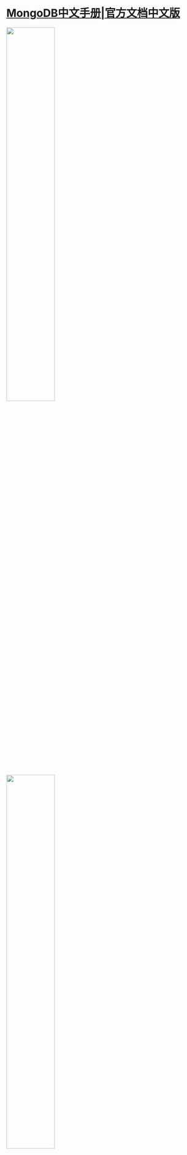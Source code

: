 #  [MongoDB中文手册|官方文档中文版](https://docs.jinmu.info/MongoDB-Manual-zh/)



<img src="img/logo/MongoLogoBlack.png" width="50%" height="50%">
<img src="img/logo/mongoChina.png" width="50%" height="50%">
<img src="img/logo/jmlogo.png" width="50%" height="50%">




##  项目介绍 

MongoDB是专为可扩展性，高性能和高可用性而设计的数据库。它可以从单服务器部署扩展到大型、复杂的多数据中心架构。利用内存计算的优势，MongoDB能够提供高性能的数据读写操作。 MongoDB的本地复制和自动故障转移功能使您的应用程序具有企业级的可靠性和操作灵活性。  

本项目为MongoDB官方文档的中文版,与[官方文档](https://docs.mongodb.com/manual/)保持同步。  

维护地址  
[Github](https://github.com/JinMuInfo/MongoDB-Manual-zh)  
[在线阅读 github](https://docs.jinmu.info/MongoDB-Manual-zh/)  
[在线阅读 国内](https://jinmuinfo.gitee.io/mongodb-manual-zh)

## 项目协议

本项目为 [CC BY-NC-SA 4.0](https://creativecommons.org/licenses/by-nc-sa/4.0/deed.zh)。

## 报告问题  
在我们的Github [MongoDB-Manual-zh/issues](https://github.com/JinMuInfo/MongoDB-Manual-zh/issues)上提 issue.    

## 贡献指南  
请您勇敢地去翻译和改进翻译。虽然我们追求卓越，但我们并不要求您做到十全十美，因此请不要担心因为翻译上犯错——在大部分情况下，我们的服务器已经记录所有的翻译，因此您不必担心会因为您的失误遭到无法挽回的破坏。（改编自维基百科）  

[如何提交请点击](https://github.com/JinMuInfo/MongoDB-Manual-zh/blob/master/CONTRIBUTING.md)

## 贡献者名单

[文档翻译贡献者名单](https://github.com/JinMuInfo/MongoDB-Manual-zh/blob/master/List-of-contributors.md)<br/>
点击[文档翻译认领列表](https://github.com/JinMuInfo/MongoDB-Manual-zh/blob/master/Document-translation-claim-list.md)参与翻译。

## 其他
欢迎任何人参与和完善：一个人可以走的很快，但是一群人却可以走的更远。  
予人成功才是最大的成功 。

## 免责声明

锦木信息&MongoDB中文社区  纯粹出于学习目的与个人兴趣翻译本书，不追求任何经济利益。

本译文只供学习研究参考之用，不得用于商业用途。我方将保留对此版本译文的署名权及其它相关权利。


